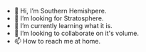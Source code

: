 - 👋 Hi, I’m Southern Hemishpere.
- 👀 I’m looking for Stratosphere.
- 🌱 I’m currently learning what it is.
- 💞️ I’m looking to collaborate on it's volume.
- 📫 How to reach me at home.
